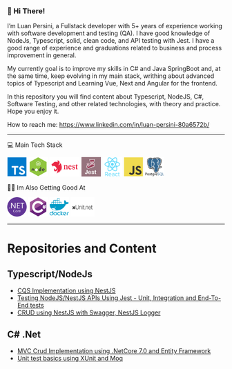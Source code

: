 ### 👋 Hi There!

I’m Luan Persini, a Fullstack developer with 5+ years of experience working with software development and testing (QA). I have good knowledge of NodeJs, Typescript, solid, clean code, and API testing with Jest. I have a good range of experience and graduations related to business and process improvement in general.

My currently goal is to improve my skills in C# and Java SpringBoot and, at the same time, keep evolving in my main stack, writhing about advanced topics of Typescript and Learning Vue, Next and Angular for the frontend.

In this repository you will find content about Typescript, NodeJS, C#, Software Testing, and other related technologies, with theory and practice. Hope you enjoy it.

How to reach me: https://www.linkedin.com/in/luan-persini-80a6572b/

---
💻 Main Tech Stack

<img src="https://github.com/devicons/devicon/blob/master/icons/typescript/typescript-original.svg" alt="Typescript" width="45" height="45" /> <img src="nodejs.png" alt="NodeJs" width="45" height="45" /> <img src="nestjs.png" alt="NestJs" width="70" height="45" /> <img src="jest.png" alt="JestJs" width="45" height="45" /> <img src="https://github.com/devicons/devicon/blob/master/icons/react/react-original-wordmark.svg" alt="ReactJs" width="45" height="45" /> <img src="https://github.com/devicons/devicon/blob/master/icons/javascript/javascript-original.svg" alt="JavaScript logo" width="45" height="45" /> <img src="https://github.com/devicons/devicon/blob/master/icons/postgresql/postgresql-original-wordmark.svg" alt="PostgreSQL" width="45" height="45" />

:student: Im Also Getting Good At

<img src="https://github.com/devicons/devicon/blob/master/icons/dotnetcore/dotnetcore-original.svg" alt="dotnet logo" width="45" height="45" /> <img src="https://github.com/devicons/devicon/blob/master/icons/csharp/csharp-original.svg" alt="csharp logo" width="45" height="45" /> <img src="https://github.com/devicons/devicon/blob/master/icons/docker/docker-plain-wordmark.svg" alt="docker" width="45" height="45" /> <img src="xunit.png" alt="xunit" width="55" height="45" />

---

# Repositories and Content

## Typescript/NodeJs

- [CQS Implementation using NestJS](https://github.com/luanpersini/nodejs-nestjs-cqs)
- [Testing NodeJS/NestJS APIs Using Jest - Unit, Integration and End-To-End tests](https://github.com/luanpersini/tests-node-backend-tests-using-jest-typescript)
- [CRUD using NestJS with Swagger, NestJS Logger](https://github.com/luanpersini/venturus-backend-printer-challange)


## C# .Net

- [MVC Crud Implementation using .NetCore 7.0 and Entity Framework](https://github.com/luanpersini/dotnet-mvc-saleswebmvc)
- [Unit test basics using XUnit and Moq](https://github.com/luanpersini/dotnet-unit-tests)


